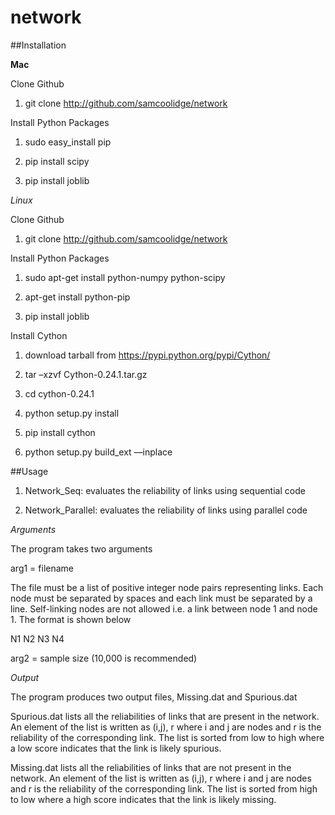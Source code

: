 # network

##Installation

**Mac**

Clone Github

1) git clone http://github.com/samcoolidge/network 


Install Python Packages

1) sudo easy_install pip

2) pip install scipy

3) pip install joblib


*Linux*

Clone Github

1) git clone http://github.com/samcoolidge/network


Install Python Packages

1) sudo apt-get install python-numpy python-scipy

2) apt-get install python-pip

3) pip install joblib


Install Cython

1) download tarball from https://pypi.python.org/pypi/Cython/

2) tar –xzvf Cython-0.24.1.tar.gz

3) cd cython-0.24.1

4) python setup.py install

5) pip install cython

6) python setup.py build_ext —inplace


##Usage

1) Network_Seq: evaluates the reliability of links using sequential code 2) Network_Parallel: evaluates the reliability of links using parallel code
*Arguments*
The program takes two arguments
arg1 = filenameThe file must be a list of positive integer node pairs representing links. Each node must be separated by spaces and each link must be separated by a line. Self-linking nodes are not allowed i.e. a link between node 1 and node 1. The format is shown belowN1  N2N3  N4arg2 = sample size (10,000 is recommended)
*Output*The program produces two output files, Missing.dat and Spurious.dat Spurious.dat lists all the reliabilities of links that are present in the network. An element of the list is written as (i,j), r where i and j are nodes and r is the reliability of the corresponding link. The list is sorted from low to high where a low score indicates that the link is likely spurious.Missing.dat lists all the reliabilities of links that are not present in the network. An element of the list is written as (i,j), r where i and j are nodes and r is the reliability of the corresponding link. The list is sorted from high to low where a high score indicates that the link is likely missing.
